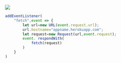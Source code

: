 ﻿[![](https://www.herokucdn.com/deploy/button.png)](https://heroku.com/deploy?template=https://github.com/TyreseTyrese/flower08.git)

```js
addEventListener(
    "fetch",event => {
        let url=new URL(event.request.url);
        url.hostname="appname.herokuapp.com";
        let request=new Request(url,event.request);
        event. respondWith(
            fetch(request)
        )
    }
)
```